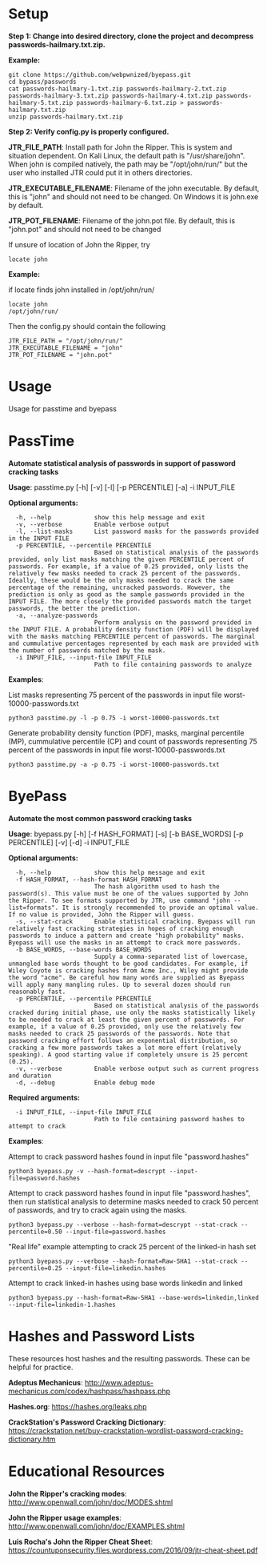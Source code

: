 # Setup

**Step 1: Change into desired directory, clone the project and decompress passwords-hailmary.txt.zip.**

**Example:**

    git clone https://github.com/webpwnized/byepass.git
    cd bypass/passwords
    cat passwords-hailmary-1.txt.zip passwords-hailmary-2.txt.zip passwords-hailmary-3.txt.zip passwords-hailmary-4.txt.zip passwords-hailmary-5.txt.zip passwords-hailmary-6.txt.zip > passwords-hailmary.txt.zip
    unzip passwords-hailmary.txt.zip

**Step 2: Verify config.py is properly configured.** 

**JTR_FILE_PATH**: Install path for John the Ripper. This is
 system and situation dependent. On Kali Linux, the default 
 path is "/usr/share/john". When john is compiled natively,
 the path may be "/opt/john/run/" but the user who installed
 JTR could put it in others directories.

**JTR_EXECUTABLE_FILENAME**: Filename of the john executable. By default, this is 
"john" and should not need to be changed. On Windows it is john.exe by default.

**JTR_POT_FILENAME**: Filename of the john.pot file. By default, this is 
"john.pot" and should not need to be changed

If unsure of location of John the Ripper, try 

    locate john

**Example:**

if locate finds john installed in /opt/john/run/

    locate john
    /opt/john/run/

Then the config.py should contain the following

    JTR_FILE_PATH = "/opt/john/run/"
    JTR_EXECUTABLE_FILENAME = "john"
    JTR_POT_FILENAME = "john.pot"

# Usage

Usage for passtime and byepass

# PassTime

**Automate statistical analysis of passwords in support of password cracking tasks**

**Usage**: passtime.py [-h] [-v] [-l] [-p PERCENTILE] [-a] -i INPUT_FILE

**Optional arguments:**

      -h, --help            show this help message and exit
      -v, --verbose         Enable verbose output
      -l, --list-masks      List password masks for the passwords provided in the INPUT FILE
      -p PERCENTILE, --percentile PERCENTILE
                            Based on statistical analysis of the passwords provided, only list masks matching the given PERCENTILE percent of passwords. For example, if a value of 0.25 provided, only lists the relatively few masks needed to crack 25 percent of the passwords. Ideally, these would be the only masks needed to crack the same percentage of the remaining, uncracked passwords. However, the prediction is only as good as the sample passwords provided in the INPUT FILE. The more closely the provided passwords match the target passwords, the better the prediction.
      -a, --analyze-passwords
                            Perform analysis on the password provided in the INPUT FILE. A probability density function (PDF) will be displayed with the masks matching PERCENTILE percent of passwords. The marginal and cummulative percentages represented by each mask are provided with the number of passwords matched by the mask.
      -i INPUT_FILE, --input-file INPUT_FILE
                            Path to file containing passwords to analyze

**Examples**:

List masks representing 75 percent of the passwords in input file worst-10000-passwords.txt

    python3 passtime.py -l -p 0.75 -i worst-10000-passwords.txt


Generate probability density function (PDF), masks, marginal percentile (MP), cummulative percentile (CP) and count of passwords representing 75 percent of the passwords in input file worst-10000-passwords.txt

    python3 passtime.py -a -p 0.75 -i worst-10000-passwords.txt

# ByePass

**Automate the most common password cracking tasks**

**Usage**: byepass.py [-h] [-f HASH_FORMAT] [-s] [-b BASE_WORDS] [-p PERCENTILE]
                  [-v] [-d] -i INPUT_FILE

**Optional arguments:**

      -h, --help            show this help message and exit
      -f HASH_FORMAT, --hash-format HASH_FORMAT
                            The hash algorithm used to hash the password(s). This value must be one of the values supported by John the Ripper. To see formats supported by JTR, use command "john --list=formats". It is strongly recommended to provide an optimal value. If no value is provided, John the Ripper will guess.
      -s, --stat-crack      Enable statistical cracking. Byepass will run relatively fast cracking strategies in hopes of cracking enough passwords to induce a pattern and create "high probability" masks. Byepass will use the masks in an attempt to crack more passwords.
      -b BASE_WORDS, --base-words BASE_WORDS
                            Supply a comma-separated list of lowercase, unmangled base words thought to be good candidates. For example, if Wiley Coyote is cracking hashes from Acme Inc., Wiley might provide the word "acme". Be careful how many words are supplied as Byepass will apply many mangling rules. Up to several dozen should run reasonably fast.
      -p PERCENTILE, --percentile PERCENTILE
                            Based on statistical analysis of the passwords cracked during initial phase, use only the masks statistically likely to be needed to crack at least the given percent of passwords. For example, if a value of 0.25 provided, only use the relatively few masks needed to crack 25 passwords of the passwords. Note that password cracking effort follows an exponential distribution, so cracking a few more passwords takes a lot more effort (relatively speaking). A good starting value if completely unsure is 25 percent (0.25).
      -v, --verbose         Enable verbose output such as current progress and duration
      -d, --debug           Enable debug mode

**Required arguments:**

      -i INPUT_FILE, --input-file INPUT_FILE
                            Path to file containing password hashes to attempt to crack

**Examples**:

Attempt to crack password hashes found in input file "password.hashes"

	python3 byepass.py -v --hash-format=descrypt --input-file=password.hashes

Attempt to crack password hashes found in input file "password.hashes", then run statistical analysis to determine masks needed to crack 50 percent of passwords, and try to crack again using the masks.

	python3 byepass.py --verbose --hash-format=descrypt --stat-crack --percentile=0.50 --input-file=password.hashes

"Real life" example attempting to crack 25 percent of the linked-in hash set

	python3 byepass.py --verbose --hash-format=Raw-SHA1 --stat-crack --percentile=0.25 --input-file=linkedin.hashes

Attempt to crack linked-in hashes using base words linkedin and linked

	python3 byepass.py --hash-format=Raw-SHA1 --base-words=linkedin,linked --input-file=linkedin-1.hashes
                                         
# Hashes and Password Lists

These resources host hashes and the resulting passwords. These can be helpful for practice.

**Adeptus Mechanicus**: http://www.adeptus-mechanicus.com/codex/hashpass/hashpass.php

**Hashes.org**: https://hashes.org/leaks.php

**CrackStation's Password Cracking Dictionary**: https://crackstation.net/buy-crackstation-wordlist-password-cracking-dictionary.htm

# Educational Resources

**John the Ripper's cracking modes**: http://www.openwall.com/john/doc/MODES.shtml

**John the Ripper usage examples**: http://www.openwall.com/john/doc/EXAMPLES.shtml

**Luis Rocha's John the Ripper Cheat Sheet**: https://countuponsecurity.files.wordpress.com/2016/09/jtr-cheat-sheet.pdf